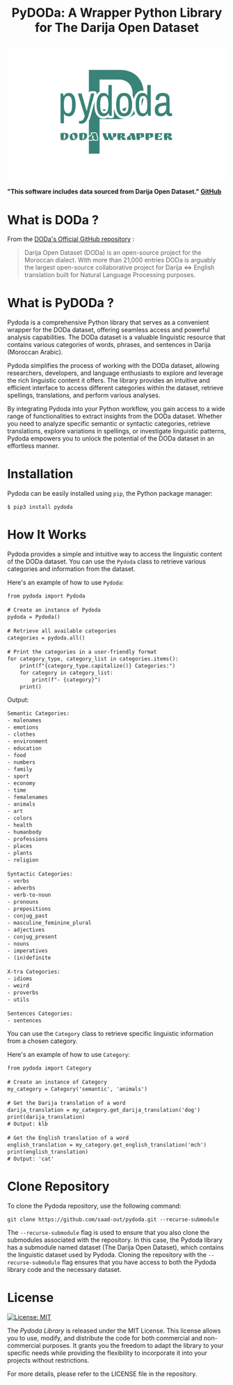 # <p align="center">PyDODa: A Wrapper Python Library for The Darija Open Dataset</p>

<p align="center">
  <img src="https://github.com/saad-out/pydoda/blob/main/static/images/pydoda_logo-removebg-preview.png" style="width:500px;"/>
</p>

**"This software includes data sourced from Darija Open Dataset." [GitHub](https://github.com/darija-open-dataset/dataset)**

# What is DODa ?
From the [DODa's Official GitHub repository](https://github.com/darija-open-dataset/dataset) :
> Darija Open Dataset (DODa) is an open-source project for the Moroccan dialect. With more than 21,000 entries DODa is arguably the largest open-source collaborative project for Darija <=> English translation built for Natural Language Processing purposes.
>

# What is PyDODa ?
Pydoda is a comprehensive Python library that serves as a convenient wrapper for the DODa dataset, offering seamless access and powerful analysis capabilities. The DODa dataset is a valuable linguistic resource that contains various categories of words, phrases, and sentences in Darija (Moroccan Arabic).

Pydoda simplifies the process of working with the DODa dataset, allowing researchers, developers, and language enthusiasts to explore and leverage the rich linguistic content it offers. The library provides an intuitive and efficient interface to access different categories within the dataset, retrieve spellings, translations, and perform various analyses.

By integrating Pydoda into your Python workflow, you gain access to a wide range of functionalities to extract insights from the DODa dataset. Whether you need to analyze specific semantic or syntactic categories, retrieve translations, explore variations in spellings, or investigate linguistic patterns, Pydoda empowers you to unlock the potential of the DODa dataset in an effortless manner.

# Installation
Pydoda can be easily installed using `pip`, the Python package manager:
```
$ pip3 install pydoda
```

# How It Works
Pydoda provides a simple and intuitive way to access the linguistic content of the DODa dataset. You can use the `Pydoda` class to retrieve various categories and information from the dataset.

Here's an example of how to use `Pydoda`:
```
from pydoda import Pydoda

# Create an instance of Pydoda
pydoda = Pydoda()

# Retrieve all available categories
categories = pydoda.all()

# Print the categories in a user-friendly format
for category_type, category_list in categories.items():
    print(f"{category_type.capitalize()} Categories:")
    for category in category_list:
        print(f"- {category}")
    print()
```
Output:
```
Semantic Categories:
- malenames
- emotions
- clothes
- environment
- education
- food
- numbers
- family
- sport
- economy
- time
- femalenames
- animals
- art
- colors
- health
- humanbody
- professions
- places
- plants
- religion

Syntactic Categories:
- verbs
- adverbs
- verb-to-noun
- pronouns
- prepositions
- conjug_past
- masculine_feminine_plural
- adjectives
- conjug_present
- nouns
- imperatives
- (in)definite

X-tra Categories:
- idioms
- weird
- proverbs
- utils

Sentences Categories:
- sentences
```

You can use the `Category` class to retrieve specific linguistic information from a chosen category.

Here's an example of how to use `Category`:
```
from pydoda import Category

# Create an instance of Category
my_category = Category('semantic', 'animals')

# Get the Darija translation of a word
darija_translation = my_category.get_darija_translation('dog')
print(darija_translation)
# Output: klb

# Get the English translation of a word
english_translation = my_category.get_english_translation('mch')
print(english_translation)
# Output: 'cat'
```

# Clone Repository
To clone the Pydoda repository, use the following command:
```
git clone https://github.com/saad-out/pydoda.git --recurse-submodule
```
The `--recurse-submodule` flag is used to ensure that you also clone the submodules associated with the repository. In this case, the Pydoda library has a submodule named dataset (The Darija Open Dataset), which contains the linguistic dataset used by Pydoda. Cloning the repository with the `--recurse-submodule` flag ensures that you have access to both the Pydoda library code and the necessary dataset.

# License
[![License: MIT](https://img.shields.io/badge/License-MIT-yellow.svg)](https://opensource.org/licenses/MIT)

The *Pydoda Library* is released under the MIT License. This license allows you to use, modify, and distribute the code for both commercial and non-commercial purposes. It grants you the freedom to adapt the library to your specific needs while providing the flexibility to incorporate it into your projects without restrictions.

For more details, please refer to the LICENSE file in the repository.
